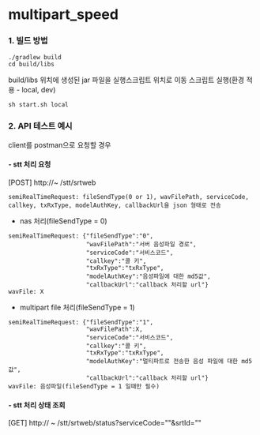 # multipart_speed

### 1. 빌드 방법
```
./gradlew build
cd build/libs
```
build/libs 위치에 생성된 jar 파일을 실행스크립트 위치로 이동
스크립트 실행(환경 적용 - local, dev)
```
sh start.sh local
```
### 2. API 테스트 예시
client를 postman으로 요청할 경우

#### - stt 처리 요청
[POST] http://~ /stt/srtweb
```
semiRealTimeRequest: fileSendType(0 or 1), wavFilePath, serviceCode, callkey, txRxType, modelAuthKey, callbackUrl을 json 형태로 전송
```
- nas 처리(fileSendType = 0)
```
semiRealTimeRequest: {"fileSendType":"0",
                      "wavFilePath":"서버 음성파일 경로",
                      "serviceCode":"서비스코드",
                      "callkey":"콜 키",
                      "txRxType":"txRxType",
                      "modelAuthKey":"음성파일에 대한 md5값",
                      "callbackUrl":"callback 처리할 url"}
wavFile: X
```
- multipart file 처리(fileSendType = 1)
```
semiRealTimeRequest: {"fileSendType":"1",
                      "wavFilePath":X,
                      "serviceCode":"서비스코드",
                      "callkey":"콜 키",
                      "txRxType":"txRxType",
                      "modelAuthKey":"멀티파트로 전송한 음성 파일에 대한 md5값",
                      "callbackUrl":"callback 처리할 url"}
wavFile: 음성파일(fileSendType = 1 일때만 필수)
```
#### - stt 처리 상태 조회
[GET] http:// ~ /stt/srtweb/status?serviceCode=""&srtId=""

